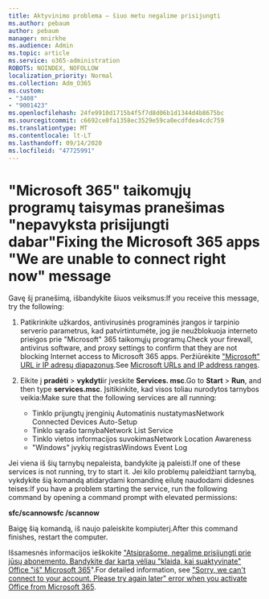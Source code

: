 ```yaml
---
title: Aktyvinimo problema – šiuo metu negalime prisijungti
ms.author: pebaum
author: pebaum
manager: mnirkhe
ms.audience: Admin
ms.topic: article
ms.service: o365-administration
ROBOTS: NOINDEX, NOFOLLOW
localization_priority: Normal
ms.collection: Adm_O365
ms.custom:
- "3408"
- "9001423"
ms.openlocfilehash: 24fe9910d1715b4f5f7d8d06b1d1344d4b8675bc
ms.sourcegitcommit: c6692ce0fa1358ec3529e59ca0ecdfdea4cdc759
ms.translationtype: MT
ms.contentlocale: lt-LT
ms.lasthandoff: 09/14/2020
ms.locfileid: "47725991"
---
```

# <a name="fixing-the-microsoft-365-apps-we-are-unable-to-connect-right-now-message"></a><span data-ttu-id="8b8c7-102">"Microsoft 365" taikomųjų programų taisymas pranešimas "nepavyksta prisijungti dabar"</span><span class="sxs-lookup"><span data-stu-id="8b8c7-102">Fixing the Microsoft 365 apps "We are unable to connect right now" message</span></span>

<span data-ttu-id="8b8c7-103">Gavę šį pranešimą, išbandykite šiuos veiksmus:</span><span class="sxs-lookup"><span data-stu-id="8b8c7-103">If you receive this message, try the following:</span></span>

1. <span data-ttu-id="8b8c7-104">Patikrinkite užkardos, antivirusinės programinės įrangos ir tarpinio serverio parametrus, kad patvirtintumėte, jog jie neužblokuoja interneto prieigos prie "Microsoft" 365 taikomųjų programų.</span><span class="sxs-lookup"><span data-stu-id="8b8c7-104">Check your firewall, antivirus software, and proxy settings to confirm that they are not blocking Internet access to Microsoft 365 apps.</span></span> <span data-ttu-id="8b8c7-105">Peržiūrėkite ["Microsoft" URL ir IP adresų diapazonus](https://docs.microsoft.com/office365/enterprise/urls-and-ip-address-ranges).</span><span class="sxs-lookup"><span data-stu-id="8b8c7-105">See [Microsoft URLs and IP address ranges](https://docs.microsoft.com/office365/enterprise/urls-and-ip-address-ranges).</span></span>

2. <span data-ttu-id="8b8c7-106">Eikite į **pradėti**  >  **vykdyti**ir įveskite **Services. msc**.</span><span class="sxs-lookup"><span data-stu-id="8b8c7-106">Go to **Start** > **Run**, and then type **services.msc**.</span></span> <span data-ttu-id="8b8c7-107">Įsitikinkite, kad visos toliau nurodytos tarnybos veikia:</span><span class="sxs-lookup"><span data-stu-id="8b8c7-107">Make sure that the following services are all running:</span></span>
    - <span data-ttu-id="8b8c7-108">Tinklo prijungtų įrenginių Automatinis nustatymas</span><span class="sxs-lookup"><span data-stu-id="8b8c7-108">Network Connected Devices Auto-Setup</span></span>
    - <span data-ttu-id="8b8c7-109">Tinklo sąrašo tarnyba</span><span class="sxs-lookup"><span data-stu-id="8b8c7-109">Network List Service</span></span>
    - <span data-ttu-id="8b8c7-110">Tinklo vietos informacijos suvokimas</span><span class="sxs-lookup"><span data-stu-id="8b8c7-110">Network Location Awareness</span></span>
    - <span data-ttu-id="8b8c7-111">"Windows" įvykių registras</span><span class="sxs-lookup"><span data-stu-id="8b8c7-111">Windows Event Log</span></span>

<span data-ttu-id="8b8c7-112">Jei viena iš šių tarnybų nepaleista, bandykite ją paleisti.</span><span class="sxs-lookup"><span data-stu-id="8b8c7-112">If one of these services is not running, try to start it.</span></span> <span data-ttu-id="8b8c7-113">Jei kilo problemų paleidžiant tarnybą, vykdykite šią komandą atidarydami komandinę eilutę naudodami didesnes teises:</span><span class="sxs-lookup"><span data-stu-id="8b8c7-113">If you have a problem starting the service, run the following command by opening a command prompt with elevated permissions:</span></span>

<span data-ttu-id="8b8c7-114">**sfc/scannow**</span><span class="sxs-lookup"><span data-stu-id="8b8c7-114">**sfc /scannow**</span></span>

<span data-ttu-id="8b8c7-115">Baigę šią komandą, iš naujo paleiskite kompiuterį.</span><span class="sxs-lookup"><span data-stu-id="8b8c7-115">After this command finishes, restart the computer.</span></span>

<span data-ttu-id="8b8c7-116">Išsamesnės informacijos ieškokite ["Atsiprašome, negalime prisijungti prie jūsų abonemento. Bandykite dar kartą vėliau "klaida, kai suaktyvinate" Office "iš" Microsoft 365](https://docs.microsoft.com/office/troubleshoot/activation-installation/issue-when-activate-office-from-office-365)".</span><span class="sxs-lookup"><span data-stu-id="8b8c7-116">For detailed information, see ["Sorry, we can't connect to your account. Please try again later" error when you activate Office from Microsoft 365](https://docs.microsoft.com/office/troubleshoot/activation-installation/issue-when-activate-office-from-office-365).</span></span>